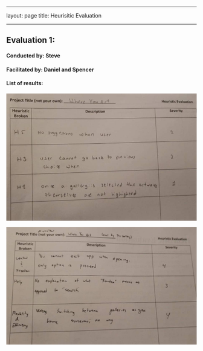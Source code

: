 
---
layout: page
title: Heurisitic Evaluation

---
## Evaluation 1:
#### Conducted by: Steve
#### Facilitated by: Daniel and Spencer

#### List of results:

![evaluation 1](/img/heuristic_eval/HE1.jpg)

![evaluation 1](/img/heuristic_eval/HE2.jpg)

